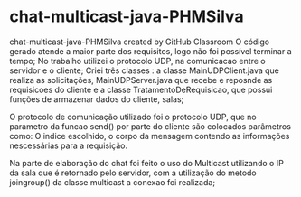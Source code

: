 # chat-multicast-java-PHMSilva
chat-multicast-java-PHMSilva created by GitHub Classroom
O código gerado atende a maior parte dos requisitos, logo não foi possível terminar a tempo;
No trabalho utilizei o protocolo UDP, na comunicacao entre o servidor e o cliente;
Criei três classes : a classe MainUDPClient.java que realiza as solicitações, MainUDPServer.java que recebe e reposnde as requisicoes do cliente e a classe TratamentoDeRequisicao,
que possui funções de armazenar dados do cliente, salas;

O protocolo de comunicação utilizado foi o protocolo UDP, que no parametro da funcao send() por parte do cliente são colocados parâmetros como: O indice escolhido,
o corpo da mensagem contendo as informações nescessárias para a requisição.

Na parte de elaboração do chat foi feito o uso do Multicast utilizando o IP da sala que é retornado pelo servidor, com a utilização do metodo joingroup() da classe multicast
a conexao foi realizada;
